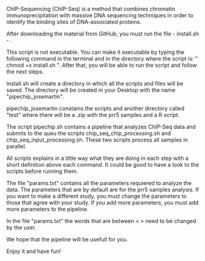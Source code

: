 ChIP-Sequencing (ChIP-Seq) is a method that combines chromatin immunoprecipitation with massive DNA sequencing techniques in 
order to identify the binding sites of DNA-associated proteins.

After downloading the material from GitHub, you must run the file - install.sh - .

This script is not executable. You can make it executable by typing the following command in the terminal and in the directory where 
the script is: " chmod +x install.sh ". After that, you will be able to run the script and follow the next steps. 

Install.sh will create a directory in which all the scripts and files will be saved. The directory will be created in your Desktop with the
name "pipechip_josemartin".
 
pipechip_josemartin constains the scripts and another directory called "test" where there will be a .zip with the prr5 samples and a R script. 
  
The script pipechip.sh contains a pipeline that analyzes ChIP-Seq data and submits to the queu the scripts chip_seq_chip_processing.sh
and chip_seq_input_processing.sh. These two scripts process all samples in parallel. 

All scripts explains in a little way what they are doing in each step with a short definition above each command. It could be good to have a look to the 
scripts before running them.

The file "params.txt" contains all the parameters requiered to analyze the data. The parameters that are by default are for the prr5 samples analysis.
If you want to make a different study, you must change the parameters to those that agree with your study. If you add more parameters, you must add more 
parameters to the pipeline.

In the file "params.txt" the words that are between < > need to be changed by the user. 

We hope that the pipeline will be usefull for you. 

Enjoy it and have fun!
